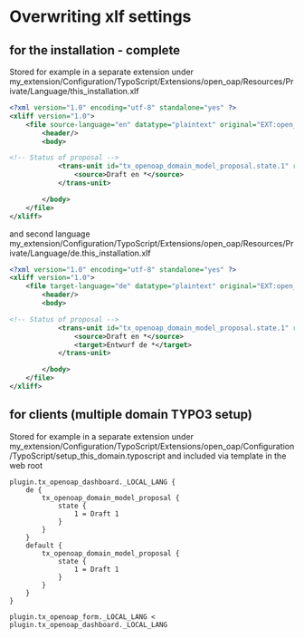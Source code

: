 # Overwriting xlf settings

## for the installation - complete

Stored for example in a separate extension under
my_extension/Configuration/TypoScript/Extensions/open_oap/Resources/Private/Language/this_installation.xlf

```xml
<?xml version="1.0" encoding="utf-8" standalone="yes" ?>
<xliff version="1.0">
	<file source-language="en" datatype="plaintext" original="EXT:open_oap/Resources/Private/Language/locallang.xlf" date="2022-02-28T18:19:17Z" product-name="open_oap">
		<header/>
		<body>

<!-- Status of proposal -->
			<trans-unit id="tx_openoap_domain_model_proposal.state.1" resname="tx_openoap_domain_model_proposal.state.1">
				<source>Draft en *</source>
			</trans-unit>

		</body>
	</file>
</xliff>
```
and second language
my_extension/Configuration/TypoScript/Extensions/open_oap/Resources/Private/Language/de.this_installation.xlf
```xml
<?xml version="1.0" encoding="utf-8" standalone="yes" ?>
<xliff version="1.0">
	<file target-language="de" datatype="plaintext" original="EXT:open_oap/Resources/Private/Language/locallang.xlf" date="2021-11-02T16:46:47Z" product-name="open_oap">
		<header/>
		<body>

<!-- Status of proposal -->
            <trans-unit id="tx_openoap_domain_model_proposal.state.1" resname="tx_openoap_domain_model_proposal.state.1">
                <source>Draft en *</source>
                <target>Entwurf de *</target>
            </trans-unit>

        </body>
    </file>
</xliff>

```
## for clients (multiple domain TYPO3 setup)

Stored for example in a separate extension under
my_extension/Configuration/TypoScript/Extensions/open_oap/Configuration/TypoScript/setup_this_domain.typoscript
and included via template in the web root

```typo3_typoscript
plugin.tx_openoap_dashboard._LOCAL_LANG {
    de {
        tx_openoap_domain_model_proposal {
            state {
                1 = Draft 1
            }
        }
    }
    default {
        tx_openoap_domain_model_proposal {
            state {
                1 = Draft 1
            }
        }
    }
}

plugin.tx_openoap_form._LOCAL_LANG < plugin.tx_openoap_dashboard._LOCAL_LANG

```